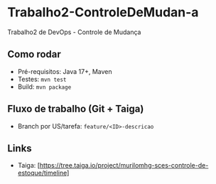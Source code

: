 # Trabalho2-ControleDeMudan-a
Trabalho2 de DevOps - Controle de Mudança

## Como rodar
- Pré-requisitos: Java 17+, Maven
- Testes: `mvn test`
- Build: `mvn package`


## Fluxo de trabalho (Git + Taiga)
- Branch por US/tarefa: `feature/<ID>-descricao`


## Links 
- Taiga: [https://tree.taiga.io/project/murilomhg-sces-controle-de-estoque/timeline]

